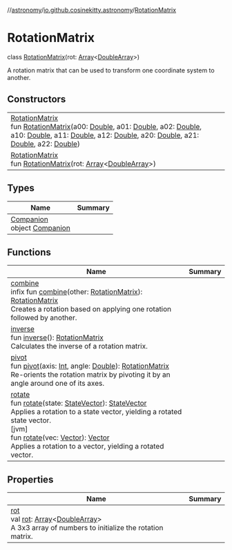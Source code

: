 //[astronomy](../../../index.md)/[io.github.cosinekitty.astronomy](../index.md)/[RotationMatrix](index.md)

# RotationMatrix

class [RotationMatrix](index.md)(rot: [Array](https://kotlinlang.org/api/latest/jvm/stdlib/kotlin-stdlib/kotlin/-array/index.html)&lt;[DoubleArray](https://kotlinlang.org/api/latest/jvm/stdlib/kotlin-stdlib/kotlin/-double-array/index.html)&gt;)

A rotation matrix that can be used to transform one coordinate system to another.

## Constructors

| | |
|---|---|
| [RotationMatrix](-rotation-matrix.md)<br>fun [RotationMatrix](-rotation-matrix.md)(a00: [Double](https://kotlinlang.org/api/latest/jvm/stdlib/kotlin-stdlib/kotlin/-double/index.html), a01: [Double](https://kotlinlang.org/api/latest/jvm/stdlib/kotlin-stdlib/kotlin/-double/index.html), a02: [Double](https://kotlinlang.org/api/latest/jvm/stdlib/kotlin-stdlib/kotlin/-double/index.html), a10: [Double](https://kotlinlang.org/api/latest/jvm/stdlib/kotlin-stdlib/kotlin/-double/index.html), a11: [Double](https://kotlinlang.org/api/latest/jvm/stdlib/kotlin-stdlib/kotlin/-double/index.html), a12: [Double](https://kotlinlang.org/api/latest/jvm/stdlib/kotlin-stdlib/kotlin/-double/index.html), a20: [Double](https://kotlinlang.org/api/latest/jvm/stdlib/kotlin-stdlib/kotlin/-double/index.html), a21: [Double](https://kotlinlang.org/api/latest/jvm/stdlib/kotlin-stdlib/kotlin/-double/index.html), a22: [Double](https://kotlinlang.org/api/latest/jvm/stdlib/kotlin-stdlib/kotlin/-double/index.html)) |
| [RotationMatrix](-rotation-matrix.md)<br>fun [RotationMatrix](-rotation-matrix.md)(rot: [Array](https://kotlinlang.org/api/latest/jvm/stdlib/kotlin-stdlib/kotlin/-array/index.html)&lt;[DoubleArray](https://kotlinlang.org/api/latest/jvm/stdlib/kotlin-stdlib/kotlin/-double-array/index.html)&gt;) |

## Types

| Name | Summary |
|---|---|
| [Companion](-companion/index.md)<br>object [Companion](-companion/index.md) |

## Functions

| Name | Summary |
|---|---|
| [combine](combine.md)<br>infix fun [combine](combine.md)(other: [RotationMatrix](index.md)): [RotationMatrix](index.md)<br>Creates a rotation based on applying one rotation followed by another. |
| [inverse](inverse.md)<br>fun [inverse](inverse.md)(): [RotationMatrix](index.md)<br>Calculates the inverse of a rotation matrix. |
| [pivot](pivot.md)<br>fun [pivot](pivot.md)(axis: [Int](https://kotlinlang.org/api/latest/jvm/stdlib/kotlin-stdlib/kotlin/-int/index.html), angle: [Double](https://kotlinlang.org/api/latest/jvm/stdlib/kotlin-stdlib/kotlin/-double/index.html)): [RotationMatrix](index.md)<br>Re-orients the rotation matrix by pivoting it by an angle around one of its axes. |
| [rotate](rotate.md)<br>fun [rotate](rotate.md)(state: [StateVector](../-state-vector/index.md)): [StateVector](../-state-vector/index.md)<br>Applies a rotation to a state vector, yielding a rotated state vector.<br>[jvm]<br>fun [rotate](rotate.md)(vec: [Vector](../-vector/index.md)): [Vector](../-vector/index.md)<br>Applies a rotation to a vector, yielding a rotated vector. |

## Properties

| Name | Summary |
|---|---|
| [rot](rot.md)<br>val [rot](rot.md): [Array](https://kotlinlang.org/api/latest/jvm/stdlib/kotlin-stdlib/kotlin/-array/index.html)&lt;[DoubleArray](https://kotlinlang.org/api/latest/jvm/stdlib/kotlin-stdlib/kotlin/-double-array/index.html)&gt;<br>A 3x3 array of numbers to initialize the rotation matrix. |
